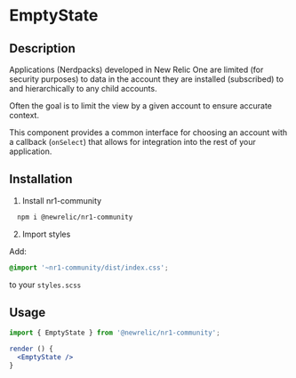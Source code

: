 # EmptyState

## Description

Applications (Nerdpacks) developed in New Relic One are limited (for security purposes) to data in the account they are installed (subscribed) to and hierarchically to any child accounts.

Often the goal is to limit the view by a given account to ensure accurate context.

This component provides a common interface for choosing an account with a callback (`onSelect`) that allows for integration into the rest of your application.

## Installation

1. Install nr1-community

  ```bash
    npm i @newrelic/nr1-community
  ```

2. Import styles

  Add:

  ```scss
  @import '~nr1-community/dist/index.css';
  ```

  to your `styles.scss`

## Usage

```jsx
import { EmptyState } from '@newrelic/nr1-community';

render () {
  <EmptyState />
}
```
